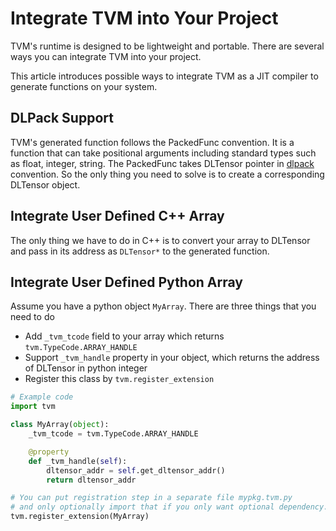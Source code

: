 Integrate TVM into Your Project
===============================

TVM's runtime is designed to be lightweight and portable.
There are several ways you can integrate TVM into your project.

This article introduces possible ways to integrate TVM
as a JIT compiler to generate functions on your system.


## DLPack Support

TVM's generated function follows the PackedFunc convention.
It is a function that can take positional arguments including
standard types such as float, integer, string.
The PackedFunc takes DLTensor pointer in [dlpack](https://github.com/dmlc/dlpack) convention.
So the only thing you need to solve is to create a corresponding DLTensor object.



## Integrate User Defined C++ Array

The only thing we have to do in C++ is to convert your array to DLTensor and pass in its address as
```DLTensor*``` to the generated function.


## Integrate User Defined Python Array

Assume you have a python object ```MyArray```. There are three things that you need to do

- Add ```_tvm_tcode``` field to your array which returns ```tvm.TypeCode.ARRAY_HANDLE```
- Support ```_tvm_handle``` property in your object, which returns the address of DLTensor in python integer
- Register this class by ```tvm.register_extension```

```python
# Example code
import tvm

class MyArray(object):
    _tvm_tcode = tvm.TypeCode.ARRAY_HANDLE

    @property
    def _tvm_handle(self):
        dltensor_addr = self.get_dltensor_addr()
        return dltensor_addr

# You can put registration step in a separate file mypkg.tvm.py
# and only optionally import that if you only want optional dependency.
tvm.register_extension(MyArray)
```
